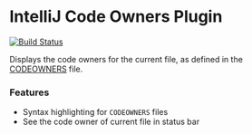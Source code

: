 # IntelliJ Code Owners Plugin

[![Build Status](https://github.com/nerro/intellij-codeowners-plugin/workflows/Build/badge.svg)](https://github.com/nerro/intellij-codeowners-plugin/actions?query=workflow%3ABuild)

<!-- Plugin description start -->
Displays the code owners for the current file, as defined in the
[CODEOWNERS](https://docs.github.com/en/github/creating-cloning-and-archiving-repositories/about-code-owners)
file.

### Features

- Syntax highlighting for `CODEOWNERS` files
- See the code owner of current file in status bar
<!-- Plugin description end -->
